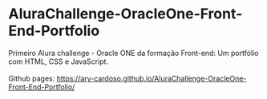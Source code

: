 # AluraChallenge-OracleOne-Front-End-Portfolio
Primeiro Alura challenge - Oracle ONE da formação Front-end: Um portfólio com HTML, CSS e JavaScript.<br><br>
Github pages: https://ary-cardoso.github.io/AluraChallenge-OracleOne-Front-End-Portfolio/
